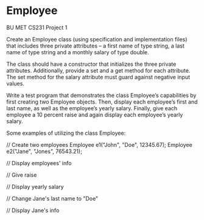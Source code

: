 # Employee
BU MET CS231 Project 1

Create an Employee class (using specification and implementation files) that includes three private attributes – a first name of type string, a last name of type string and a monthly salary of type double.

The class should have a constructor that initializes the three private attributes.  Additionally, provide a set and a get method for each attribute. The set method for the salary attribute must guard against negative input values.

Write a test program that demonstrates the class Employee’s capabilities by first creating two Employee objects. Then, display each employee’s first and last name, as well as the employee’s yearly salary.  Finally, give each employee a 10 percent raise and again display each employee’s yearly salary.

Some examples of utilizing the class Employee:

// Create two employees
Employee  e1("John", "Doe", 12345.67);
Employee  e2("Jane", "Jones", 76543.21);

// Display employees' info

// Give raise

// Display yearly salary

// Change Jane's last name to "Doe"

// Display Jane's info
